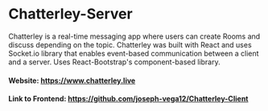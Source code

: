 # Chatterley-Server
Chatterley is a real-time messaging app where users can create Rooms and discuss depending on the topic. Chatterley was built with React and uses Socket.io library that enables event-based communication between a client and a server. Uses React-Bootstrap's component-based library.
#### Website: https://www.chatterley.live
#### Link to Frontend: https://github.com/joseph-vega12/Chatterley-Client
